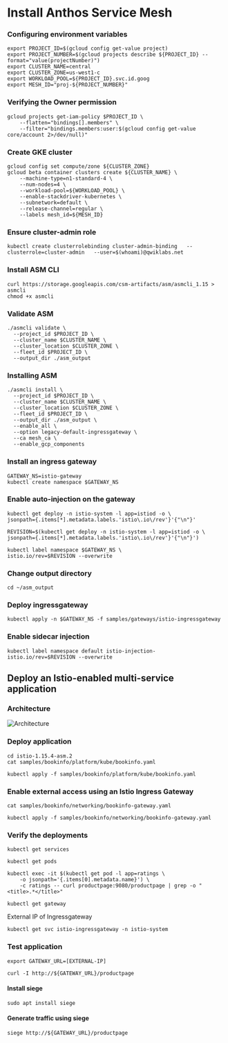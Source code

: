 # Install Anthos Service Mesh

### Configuring environment variables
```
export PROJECT_ID=$(gcloud config get-value project)
export PROJECT_NUMBER=$(gcloud projects describe ${PROJECT_ID} --format="value(projectNumber)")
export CLUSTER_NAME=central
export CLUSTER_ZONE=us-west1-c
export WORKLOAD_POOL=${PROJECT_ID}.svc.id.goog
export MESH_ID="proj-${PROJECT_NUMBER}"
```

### Verifying the Owner permission
```
gcloud projects get-iam-policy $PROJECT_ID \
    --flatten="bindings[].members" \
    --filter="bindings.members:user:$(gcloud config get-value core/account 2>/dev/null)"
```

### Create GKE cluster
```
gcloud config set compute/zone ${CLUSTER_ZONE}
gcloud beta container clusters create ${CLUSTER_NAME} \
    --machine-type=n1-standard-4 \
    --num-nodes=4 \
    --workload-pool=${WORKLOAD_POOL} \
    --enable-stackdriver-kubernetes \
    --subnetwork=default \
    --release-channel=regular \
    --labels mesh_id=${MESH_ID}
```

### Ensure cluster-admin role
```
kubectl create clusterrolebinding cluster-admin-binding   --clusterrole=cluster-admin   --user=$(whoami)@qwiklabs.net
```

### Install ASM CLI
```
curl https://storage.googleapis.com/csm-artifacts/asm/asmcli_1.15 > asmcli
chmod +x asmcli
```

### Validate ASM
```
./asmcli validate \
  --project_id $PROJECT_ID \
  --cluster_name $CLUSTER_NAME \
  --cluster_location $CLUSTER_ZONE \
  --fleet_id $PROJECT_ID \
  --output_dir ./asm_output
```

### Installing ASM
```
./asmcli install \
  --project_id $PROJECT_ID \
  --cluster_name $CLUSTER_NAME \
  --cluster_location $CLUSTER_ZONE \
  --fleet_id $PROJECT_ID \
  --output_dir ./asm_output \
  --enable_all \
  --option legacy-default-ingressgateway \
  --ca mesh_ca \
  --enable_gcp_components
```

### Install an ingress gateway
```
GATEWAY_NS=istio-gateway
kubectl create namespace $GATEWAY_NS
```

### Enable auto-injection on the gateway
```
kubectl get deploy -n istio-system -l app=istiod -o \
jsonpath={.items[*].metadata.labels.'istio\.io\/rev'}'{"\n"}'
```
```
REVISION=$(kubectl get deploy -n istio-system -l app=istiod -o \
jsonpath={.items[*].metadata.labels.'istio\.io\/rev'}'{"\n"}')
```
```
kubectl label namespace $GATEWAY_NS \
istio.io/rev=$REVISION --overwrite
```

### Change output directory
```
cd ~/asm_output
```

### Deploy ingressgateway
```
kubectl apply -n $GATEWAY_NS -f samples/gateways/istio-ingressgateway
```

### Enable sidecar injection
```
kubectl label namespace default istio-injection- istio.io/rev=$REVISION --overwrite
```

## Deploy an Istio-enabled multi-service application

### Architecture
![Architecture](./arch.jpg)

### Deploy application
```
cd istio-1.15.4-asm.2
cat samples/bookinfo/platform/kube/bookinfo.yaml
```
```
kubectl apply -f samples/bookinfo/platform/kube/bookinfo.yaml
```

### Enable external access using an Istio Ingress Gateway
```
cat samples/bookinfo/networking/bookinfo-gateway.yaml
```
```
kubectl apply -f samples/bookinfo/networking/bookinfo-gateway.yaml
```

### Verify the deployments
```
kubectl get services
```
```
kubectl get pods
```
```
kubectl exec -it $(kubectl get pod -l app=ratings \
    -o jsonpath='{.items[0].metadata.name}') \
    -c ratings -- curl productpage:9080/productpage | grep -o "<title>.*</title>"
```
```
kubectl get gateway
```
External IP of Ingressgateway
```
kubectl get svc istio-ingressgateway -n istio-system
```

### Test application
```
export GATEWAY_URL=[EXTERNAL-IP]
```
```
curl -I http://${GATEWAY_URL}/productpage
```
#### Install siege
```
sudo apt install siege
```
#### Generate traffic using siege
```
siege http://${GATEWAY_URL}/productpage
```
